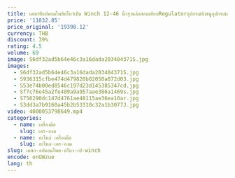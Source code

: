 ```yaml
---
title: เดสก์ท็อปคอมโพสิตโบว์เปิด Winch 12-46 นิ้วฐานล้อสอบเทียบRegulatorอุปกรณ์ยิงธนูอุปกรณ์เสริม
price: '11832.85'
price_original: '19398.12'
currency: THB
discount: 39%
rating: 4.5
volume: 69
image: S6df32ad5b64e46c3a16dada203404371S.jpg
images:
  - S6df32ad5b64e46c3a16dada203404371S.jpg
  - S936315cfbe474d479820b02050a072d03.jpg
  - S53e74b00ed8546c197d23d145385347cd.jpg
  - Sf7c76e45a2fe409a9a957aae386a1469s.jpg
  - S756290dc147d4761ae48115ae36ea10ar.jpg
  - S3dd3a7b9160a45b2b53310c32a1b3077J.jpg
video: 4000053798649.mp4
categories:
  - name: เครื่องมือ
    slug: เคร-องม
  - name: อะไหล่ เครื่องมือ
    slug: อะไหล-เคร-องม
slug: เดสก-อปคอมโพส-ตโบว-เป-winch
encode: onGWzue
lang: th
---
```

  